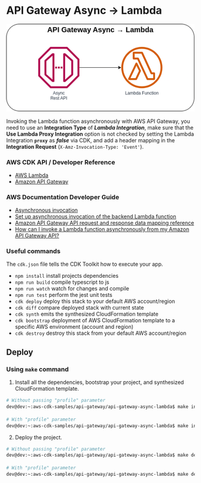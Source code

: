 # API Gateway Async → Lambda

![API Gateway Async to Lambda](assets/img/api-gw-async-lambda.png)

Invoking the Lambda function asynchronously with AWS API Gateway, you need to use an **Integration Type** of ***Lambda Integration***, make sure that the **Use Lambda Proxy Integration** option is not checked by setting the Lambda Integration **`proxy`** as ***false*** via CDK, and add a header mapping in the **Integration Request** (`X-Amz-Invocation-Type: 'Event'`).

### AWS CDK API / Developer Reference
* [AWS Lambda](https://docs.aws.amazon.com/cdk/api/v2/docs/aws-cdk-lib.aws_lambda-readme.html)
* [Amazon API Gateway](https://docs.aws.amazon.com/cdk/api/v2/docs/aws-cdk-lib.aws_apigateway-readme.html)

### AWS Documentation Developer Guide
* [Asynchronous invocation](https://docs.aws.amazon.com/lambda/latest/dg/invocation-async.html)
* [Set up asynchronous invocation of the backend Lambda function](https://docs.aws.amazon.com/apigateway/latest/developerguide/set-up-lambda-integration-async.html)
* [Amazon API Gateway API request and response data mapping reference](https://docs.aws.amazon.com/apigateway/latest/developerguide/request-response-data-mappings.html)
* [How can I invoke a Lambda function asynchronously from my Amazon API Gateway API?](https://repost.aws/knowledge-center/api-gateway-invoke-lambda)

### Useful commands
The `cdk.json` file tells the CDK Toolkit how to execute your app.

* `npm install`     install projects dependencies
* `npm run build`   compile typescript to js
* `npm run watch`   watch for changes and compile
* `npm run test`    perform the jest unit tests
* `cdk deploy`      deploy this stack to your default AWS account/region
* `cdk diff`        compare deployed stack with current state
* `cdk synth`       emits the synthesized CloudFormation template
* `cdk bootstrap`   deployment of AWS CloudFormation template to a specific AWS environment (account and region)
* `cdk destroy`     destroy this stack from your default AWS account/region

## Deploy

### Using `make` command
1. Install all the dependencies, bootstrap your project, and synthesized CloudFormation template.
  ```bash
  # Without passing "profile" parameter
  dev@dev:~:aws-cdk-samples/api-gateway/api-gateway-async-lambda$ make init

  # With "profile" parameter
  dev@dev:~:aws-cdk-samples/api-gateway/api-gateway-async-lambda$ make init profile=[profile_name]
  ```

2. Deploy the project.

  ```bash
  # Without passing "profile" parameter
  dev@dev:~:aws-cdk-samples/api-gateway/api-gateway-async-lambda$ make deploy

  # With "profile" parameter
  dev@dev:~:aws-cdk-samples/api-gateway/api-gateway-async-lambda$ make deploy profile=[profile_name]
  ```